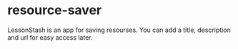 # resource-saver

LessonStash is an app for saving resourses. You can add a title, description and url for easy access later. 
